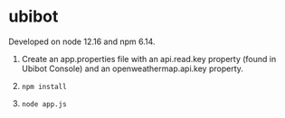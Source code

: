 # ubibot

Developed on node 12.16 and npm 6.14.

1. Create an app.properties file with an api.read.key property (found in Ubibot Console)
and an openweathermap.api.key property.

2. `npm install`

3. `node app.js`
